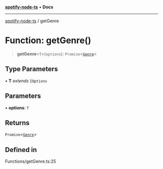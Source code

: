 [**spotify-node-ts**](../README.md) • **Docs**

***

[spotify-node-ts](../README.md) / getGenre

# Function: getGenre()

> **getGenre**\<`T`\>(`options`): `Promise`\<[`Genre`](../interfaces/Genre.md)\>

## Type Parameters

• **T** *extends* `IOptions`

## Parameters

• **options**: `T`

## Returns

`Promise`\<[`Genre`](../interfaces/Genre.md)\>

## Defined in

Functions/getGenre.ts:25

